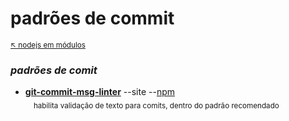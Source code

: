 # padrões de commit

<sub>[:arrow_upper_left: nodejs em módulos](../readme.md)  <sub>

### *padrões de comit*


- [**git-commit-msg-linter**](git-commit-msg-linter/readme.md) --site --[npm](https://www.npmjs.com/package/git-commit-msg-linter) <br/> <sub>&nbsp;&nbsp;&nbsp;&nbsp;habilita validação de texto para comits, dentro do padrão recomendado</sub> <br/> 
